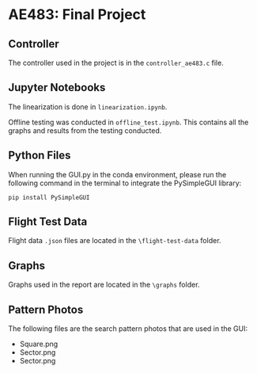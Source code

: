 # AE483: Final Project

## Controller
The controller used in the project is in the `controller_ae483.c` file.

## Jupyter Notebooks
The linearization is done in `linearization.ipynb`.

Offline testing was conducted in `offline_test.ipynb`. This contains all the graphs and results from the testing conducted.

## Python Files
When running the GUI.py in the conda environment, please run the following command in the terminal to integrate the PySimpleGUI library:
```
pip install PySimpleGUI
```

## Flight Test Data
Flight data `.json` files are located in the `\flight-test-data` folder.

## Graphs
Graphs used in the report are located in the `\graphs` folder.

## Pattern Photos
The following files are the search pattern photos that are used in the GUI:
- Square.png
- Sector.png
- Sector.png
